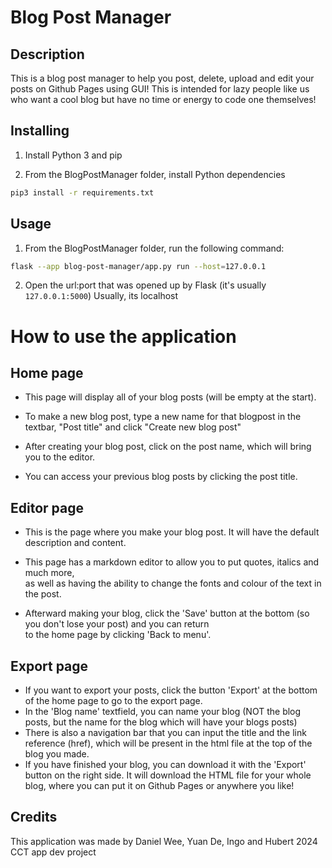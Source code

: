 # Blog Post Manager
## Description
This is a blog post manager to help you post, delete, upload and edit your posts on Github Pages using GUI! 
This is intended for lazy people like us who want a cool blog but have no time or energy to code one themselves!
## Installing
1) Install Python 3 and pip

2) From the BlogPostManager folder, install Python dependencies
```sh
pip3 install -r requirements.txt
```

## Usage
1) From the BlogPostManager folder, run the following command:
```sh
flask --app blog-post-manager/app.py run --host=127.0.0.1
```

2) Open the url:port that was opened up by Flask (it's usually `127.0.0.1:5000`)
Usually, its localhost

# How to use the application
## Home page
- This page will display all of your blog posts (will be empty at the start).  
  
- To make a new blog post, type a new name for that blogpost in the textbar, "Post title" and click "Create new blog post"  
- After creating your blog post, click on the post name, which will bring you to the editor.  

- You can access your previous blog posts by clicking the post title.  
## Editor page  
- This is the page where you make your blog post. It will have the default description and content.  

- This page has a markdown editor to allow you to put quotes, italics and much more,  
as well as having the ability to change the fonts and colour of the text in the post.  

- Afterward making your blog, click the 'Save' button at the bottom (so you don't lose your post) and you can return  
to the home page by clicking 'Back to menu'.  

## Export page  
- If you want to export your posts, click the button 'Export' at the bottom of the home page to go to the export page.  
- In the 'Blog name' textfield, you can name your blog (NOT the blog posts, but the name for the blog which will have your blogs posts)
- There is also a navigation bar that you can input the title and the link reference (href), which will be present in the html file at the top of the blog you made. 
- If you have finished your blog, you can download it with the 'Export' button on the right side. It will download the HTML file for your whole blog, where you can put it on Github Pages or anywhere you like!

## Credits 
This application was made by Daniel Wee, Yuan De, Ingo and Hubert 2024  
CCT app dev project

